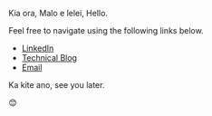 Kia ora, Malo e lelei, Hello. 

Feel free to navigate using the following links below.

-  <a href="https://www.linkedin.com/in/letisiapangataa/" target="_blank">LinkedIn</a>
-  <a href="https://letisiapangataa.github.io/" target="_blank">Technical Blog</a>
-  <a href="mailto:lpangataa@outlook.com" target="_blank">Email</a>

Ka kite ano, see you later.

😊

<!--
**letisiapangataa/letisiapangataa** is a ✨ _special_ ✨ repository because its `README.md` (this file) appears on your GitHub profile.

Here are some ideas to get you started:

- 🔭 I’m currently working on ...
- 🌱 I’m currently learning ...
- 👯 I’m looking to collaborate on ...
- 🤔 I’m looking for help with ...
- 💬 Ask me about ...
- 📫 How to reach me: ...
- 😄 Pronouns: ...
- ⚡ Fun fact: ...
-->
